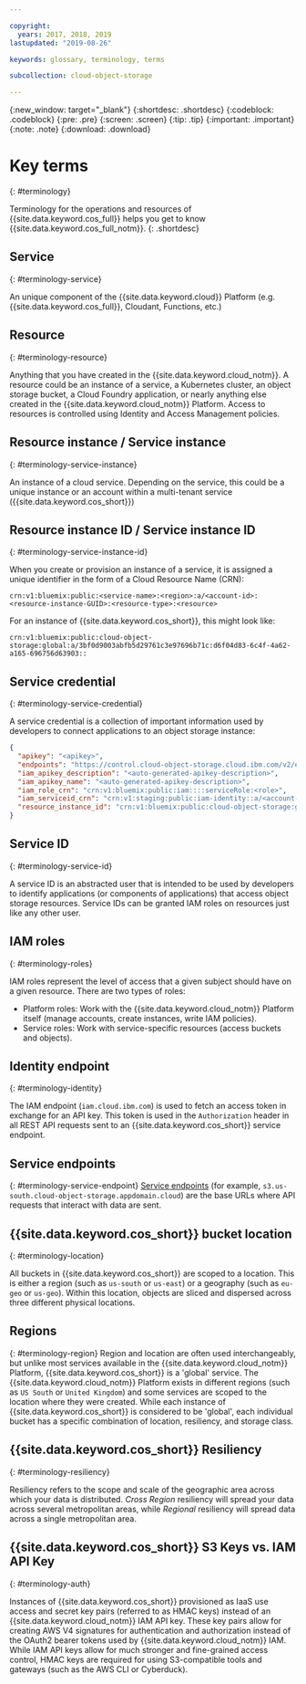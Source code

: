 ```yaml
---

copyright:
  years: 2017, 2018, 2019
lastupdated: "2019-08-26"

keywords: glossary, terminology, terms

subcollection: cloud-object-storage

---
```

{:new_window: target="_blank"}
{:shortdesc: .shortdesc}
{:codeblock: .codeblock}
{:pre: .pre}
{:screen: .screen}
{:tip: .tip}
{:important: .important}
{:note: .note}
{:download: .download} 

# Key terms
{: #terminology}

Terminology for the operations and resources of {{site.data.keyword.cos_full}} helps you get to know {{site.data.keyword.cos_full_notm}}.
{: .shortdesc}

## Service
{: #terminology-service}

An unique component of the {{site.data.keyword.cloud}} Platform (e.g. {{site.data.keyword.cos_full}}, Cloudant, Functions, etc.)

## Resource
{: #terminology-resource}

Anything that you have created in the {{site.data.keyword.cloud_notm}}. A resource could be an instance of a service, a Kubernetes cluster, an object storage bucket, a Cloud Foundry application, or nearly anything else created in the {{site.data.keyword.cloud_notm}} Platform. Access to resources is controlled using Identity and Access Management policies.

## Resource instance / Service instance
{: #terminology-service-instance}

An instance of a cloud service. Depending on the service, this could be a unique instance or an account within a multi-tenant service ({{site.data.keyword.cos_short}})

## Resource instance ID / Service instance ID
{: #terminology-service-instance-id}

When you create or provision an instance of a service, it is assigned a unique identifier in the form of a Cloud Resource Name (CRN):

```
crn:v1:bluemix:public:<service-name>:<region>:a/<account-id>:<resource-instance-GUID>:<resource-type>:<resource>
```

For an instance of {{site.data.keyword.cos_short}}, this might look like:

```
crn:v1:bluemix:public:cloud-object-storage:global:a/3bf0d9003abfb5d29761c3e97696b71c:d6f04d83-6c4f-4a62-a165-696756d63903::
```

## Service credential
{: #terminology-service-credential}

A service credential is a collection of important information used by developers to connect applications to an object storage instance:

```json
{
  "apikey": "<apikey>",
  "endpoints": "https://control.cloud-object-storage.cloud.ibm.com/v2/endpoints",
  "iam_apikey_description": "<auto-generated-apikey-description>",
  "iam_apikey_name": "<auto-generated-apikey-description>",
  "iam_role_crn": "crn:v1:bluemix:public:iam::::serviceRole:<role>",
  "iam_serviceid_crn": "crn:v1:staging:public:iam-identity::a/<account-id>::serviceid:ServiceId-<GUID>",
  "resource_instance_id": "crn:v1:bluemix:public:cloud-object-storage:global:a//<account-id>:<resource-instance-GUID>::"
}
```

## Service ID
{: #terminology-service-id}

A service ID is an abstracted user that is intended to be used by developers to identify applications (or components of applications) that access object storage resources. Service IDs can be granted IAM roles on resources just like any other user.

## IAM roles
{: #terminology-roles}

IAM roles represent the level of access that a given subject should have on a given resource. There are two types of roles:
  - Platform roles: Work with the {{site.data.keyword.cloud_notm}} Platform itself (manage accounts, create instances, write IAM policies).
  - Service roles: Work with service-specific resources (access buckets and objects).

## Identity endpoint
{: #terminology-identity}

The IAM endpoint (`iam.cloud.ibm.com`) is used to fetch an access token in exchange for an API key. This token is used in the `Authorization` header in all REST API requests sent to an {{site.data.keyword.cos_short}} service endpoint.

## Service endpoints
{: #terminology-service-endpoint}
[Service endpoints](/docs/services/cloud-object-storage?topic=cloud-object-storage-endpoints#endpoints) (for example, `s3.us-south.cloud-object-storage.appdomain.cloud`) are the base URLs where API requests that interact with data are sent.

## {{site.data.keyword.cos_short}} bucket location
{: #terminology-location}

All buckets in {{site.data.keyword.cos_short}} are scoped to a location. This is either a region (such as `us-south` or `us-east`) or a geography (such as `eu-geo` or `us-geo`). Within this location, objects are sliced and dispersed across three different physical locations.

## Regions
{: #terminology-region}
Region and location are often used interchangeably, but unlike most services available in the {{site.data.keyword.cloud_notm}} Platform, {{site.data.keyword.cos_short}} is a 'global' service. The  {{site.data.keyword.cloud_notm}} Platform exists in different regions (such as `US South` or `United Kingdom`) and some services are scoped to the location where they were created. While each instance of {{site.data.keyword.cos_short}} is considered to be 'global', each individual bucket has a specific combination of location, resiliency, and storage class.

## {{site.data.keyword.cos_short}} Resiliency
{: #terminology-resiliency}

Resiliency refers to the scope and scale of the geographic area across which your data is distributed. _Cross Region_ resiliency will spread your data across several metropolitan areas, while _Regional_ resiliency will spread data across a single metropolitan area.

## {{site.data.keyword.cos_short}} S3 Keys vs. IAM API Key
{: #terminology-auth}

Instances of {{site.data.keyword.cos_short}} provisioned as IaaS use access and secret key pairs (referred to as HMAC keys) instead of an {{site.data.keyword.cloud_notm}} IAM API key. These key pairs allow for creating AWS V4 signatures for authentication and authorization instead of the OAuth2 bearer tokens used by {{site.data.keyword.cloud_notm}} IAM. While IAM API keys allow for much stronger and fine-grained access control, HMAC keys are required for using S3-compatible tools and gateways (such as the AWS CLI or Cyberduck).
